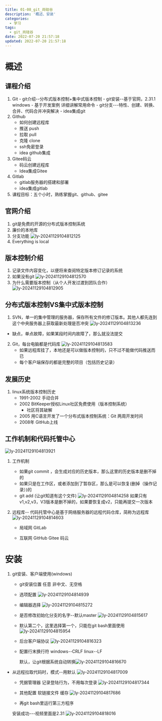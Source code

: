 ```yaml
---
title: 01-08_git_尚硅谷
description: '概述、安装'
categories:
  - 学习
tags:
  - git_尚硅谷
date: 2022-07-20 21:57:18
updated: 2022-07-20 21:57:18
---
```


# 概述

## 课程介绍
   1.  Git
      - git介绍--分布式版本控制+集中式版本控制
      - git安装--基于官网，2.31.1  windows
      - 基于开发案例 详细讲解常用命令
      - git分支---特性、创建、转换、合并、代码合并冲突解决
      - idea集成git
   2. Github
      - 如何创建远程库
      - 推送 push
      - 拉取 pull
      - 克隆 clone
      - ssh免密登录
      - idea github集成
   3. Gitee码云
      - 码云创建远程库
      - Idea集成Gitee
   4. Gitlab
      - gitlab服务器的搭建和部署
      - idea集成gitlab
   5.  课程目标：五个小时，熟练掌握git、github、gitee

## 官网介绍
   1. git是免费的开源的分布式版本控制系统 
   2. 廉价的本地库
   3. 分支功能
      ![ly-20241129104812125](attachments/img/ly-20241129104812125.png)
   4. Everything is local

## 版本控制介绍
   1. 记录文件内容变化，以便将来查阅特定版本修订记录的系统
   2. 如果没有git
      ![ly-20241129104812570](attachments/img/ly-20241129104812570.png)
   3. 为什么需要版本控制（从个人开发过渡到团队合作）
      ![ly-20241129104812905](attachments/img/ly-20241129104812905.png)

## 分布式版本控制VS集中式版本控制
1.  SVN，单一的集中管理的服务器，保存所有文件的修订版本。其他人都先连到这个中央服务器上获取最新处理是否冲突
   ![ly-20241129104813236](attachments/img/ly-20241129104813236.png)
   - 缺点，单点故障，如果某段时间内故障了，那么就没法提交
2. Git，每台电脑都是代码库
   ![ly-20241129104813583](attachments/img/ly-20241129104813583.png)
   - 如果远程库挂了，本地还是可以做版本控制的，只不过不能做代码推送而已
   - 每个客户端保存的都是完整的项目（包括历史记录）

## 发展历史  

1. linux系统版本控制历史
   - 1991-2002 手动合并
   - 2002 BitKeeper授权Linux社区免费使用（版本控制系统）
     - 社区将其破解
   - 2005 用C语言开发了一个分布式版本控制系统：Git
     两周开发时间
   - 2008年 GitHub上线

## 工作机制和代码托管中心

![ly-20241129104813921](attachments/img/ly-20241129104813921.png)

1. 工作机制
   - 如果git commit ，会生成对应的历史版本，那么这里的历史版本是删不掉的
   - 如果只是在工作区，或者添加到了暂存区，那么是可以恢复(删掉（操作记录）)的
   - git add (让git知道有这个文件)
      ![ly-20241129104814258](attachments/img/ly-20241129104814258.png)
      如果只有v1,v2,v3，V3版本是删不掉的，如果要恢复成v2，只能再提交一次版本
   
2. 远程库--
   代码托管中心是基于网络服务器的远程代码仓库，简称为远程库
   ![ly-20241129104814603](attachments/img/ly-20241129104814603.png)

   - 局域网 GitLab

   - 互联网 GitHub  Gitee 码云

# 安装

1. git安装、客户端使用(windows)

   - git安装位置  任意 非中文、无空格

   - 选项配置
     ![ly-20241129104814939](attachments/img/ly-20241129104814939.png)

   - 编辑器选择
     ![ly-20241129104815272](attachments/img/ly-20241129104815272.png)

   - 是否修改初始化分支的名字--默认master
     ![ly-20241129104815617](attachments/img/ly-20241129104815617.png)

   - 默认第二个，这里选择第一个，只能在git bash里面使用
     ![ly-20241129104815954](attachments/img/ly-20241129104815954.png)

   - 后台客户端协议
     ![ly-20241129104816323](attachments/img/ly-20241129104816323.png)

   - 配置行末换行符
     windows--CRLF
     linux--LF

     默认，让git根据系统自动转换![ly-20241129104816670](attachments/img/ly-20241129104816670.png)
     
 - 从远程拉取代码时，模式--用默认
      ![ly-20241129104817009](attachments/img/ly-20241129104817009.png)
   
    - 凭据管理器
      记录登陆行为，不用每次登录
      ![ly-20241129104817344](attachments/img/ly-20241129104817344.png)
    
    - 其他配置 软链接文件 缓存
      ![ly-20241129104817686](attachments/img/ly-20241129104817686.png)
    
    - 再git bash里运行第三方程序
    
    安装成功---视频里面是2.31
    ![ly-20241129104818016](attachments/img/ly-20241129104818016.png)
